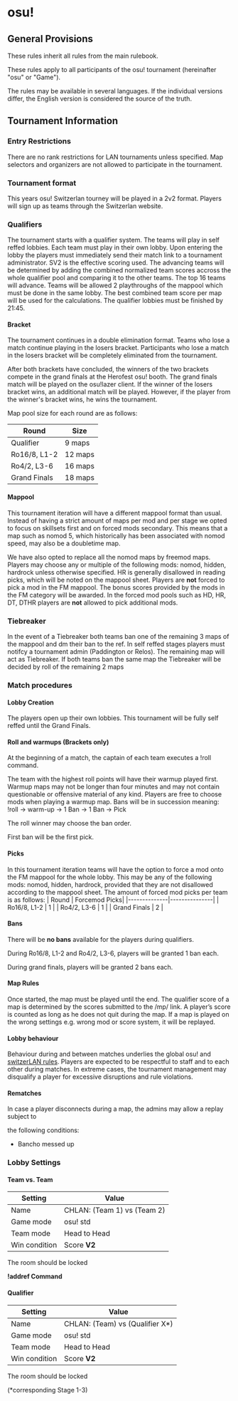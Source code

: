 

# osu!

## General Provisions

These rules inherit all rules from the main rulebook.

These rules apply to all participants of the osu! tournament (hereinafter "osu" or "Game").

The rules may be available in several languages. If the individual versions differ, the English version is considered the source of the truth.

## Tournament Information

### Entry Restrictions

There are no rank restrictions for LAN tournaments unless specified. Map selectors and organizers are not allowed to participate in the tournament.

### Tournament format
This years osu! Switzerlan tourney will be played in a 2v2 format. Players will sign up as teams through the Switzerlan website.

### Qualifiers
The tournament starts with a qualifier system. The teams will play in self reffed lobbies. Each team must play in their own lobby. Upon entering the lobby the players must immediately send their match link to a tournament administrator.
SV2 is the effective scoring used. The advancing teams will be determined by adding the combined normalized team scores accross the whole qualifier pool and comparing it to the other teams. The top 16 teams will advance.
Teams will be allowed 2 playthroughs of the mappool which must be done in the same lobby. The best combined team score per map will be used for the calculations. The qualifier lobbies must be finished by 21:45.

#### Bracket

The tournament continues in a double elimination format. Teams who lose a match continue playing in the losers bracket. Participants who lose a match in the losers bracket will be completely eliminated from the tournament.

After both brackets have concluded, the winners of the two brackets compete in the grand finals at the Herofest osu! booth. The grand finals match will be played on the osu!lazer client. If the winner of the losers bracket wins, an additional match will be played. However, if the player from the winner's bracket wins, he wins the tournament.

Map pool size for each round are as follows:

| Round        | Size    |
|--------------|---------|
| Qualifier    | 9 maps  |
| Ro16/8, L1-2 | 12 maps |
| Ro4/2, L3-6  | 16 maps |
| Grand Finals | 18 maps |

#### Mappool

This tournament iteration will have a different mappool format than usual. Instead of having a strict amount of maps per mod and per stage we opted to focus on skillsets first and on forced mods secondary. This means that a map such as nomod 5, which historically has been associated with nomod speed, may also be a doubletime map.

We have also opted to replace all the nomod maps by freemod maps. Players may choose any or multiple of the following mods: nomod, hidden, hardrock unless otherwise specified. HR is generally disallowed in reading picks, which will be noted on the mappool sheet. 
Players are **not** forced to pick a mod in the FM mappool. The bonus scores provided by the mods in the FM category will be awarded.
In the forced mod pools such as HD, HR, DT, DTHR players are **not** allowed to pick additional mods.

### Tiebreaker
In the event of a Tiebreaker both teams ban one of the remaining 3 maps of the mappool and dm their ban to the ref. In self reffed stages players must notifcy a tournament admin (Paddington or Relos). The remaining map will act as Tiebreaker. If both teams ban the same map the Tiebreaker will be decided by roll of the remaining 2 maps

### Match procedures

#### Lobby Creation

The players open up their own lobbies. This tournament will be fully self reffed until the Grand Finals.

#### Roll and warmups (Brackets only)

At the beginning of a match, the captain of each team executes a !roll command.

The team with the highest roll points will have their warmup played first. Warmup maps may not be longer than four minutes and may not contain questionable or offensive material of any kind. Players are free to choose mods when playing a warmup map. Bans will be in succession meaning: !roll -> warm-up -> 1 Ban -> 1 Ban -> Pick

The roll winner may choose the ban order.

First ban will be the first pick.

#### Picks
In this tournament iteration teams will have the option to force a mod onto the FM mappool for the whole lobby. This may be any of the following mods: nomod, hidden, hardrock, provided that they are not disallowed according to the mappool sheet. The amount of forced mod picks per team is as follows:
| Round        | Forcemod Picks|
|--------------|---------------|
| Ro16/8, L1-2 | 1             |
| Ro4/2, L3-6  | 1             |
| Grand Finals | 2             |

#### Bans

There will be **no bans** available for the players during qualifiers.

During Ro16/8, L1-2 and Ro4/2, L3-6, players will be granted 1 ban each.

During grand finals, players will be granted 2 bans each.

#### Map Rules

Once started, the map must be played until the end. The qualifier score of a map is determined by the scores submitted to the /mp/ link. A player’s score is counted as long as he does not quit during the map. If a map is played on the wrong settings e.g. wrong mod or score system, it will be replayed.

#### Lobby behaviour

Behaviour during and between matches underlies the global osu! and [switzerLAN rules](https://rules.switzerlan.ch/). Players are expected to be respectful to staff and to each other during matches. In extreme cases, the tournament management may disqualify a player for excessive disruptions and rule violations.

#### Rematches

In case a player disconnects during a map, the admins may allow a replay subject to

the following conditions:

* Bancho messed up

### Lobby Settings

#### Team vs. Team

| Setting       | Value                           |
|---------------|---------------------------------|
| Name          | CHLAN: (Team 1) vs (Team 2) |
| Game mode     | osu! std                        |
| Team mode     | Head to Head                    |
| Win condition | Score **V2**                    |

The room should be locked

**!addref Command**

#### Qualifier


| Setting       | Value                               |
|---------------|-------------------------------------|
| Name          | CHLAN: (Team) vs (Qualifier X*) |
| Game mode     | osu! std                            |
| Team mode     | Head to Head                        |
| Win condition | Score **V2**                        |

The room should be locked

(*corresponding Stage 1-3)
